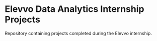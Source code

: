 # Elevvo Data Analytics Internship Projects

Repository containing projects completed during the Elevvo internship.
